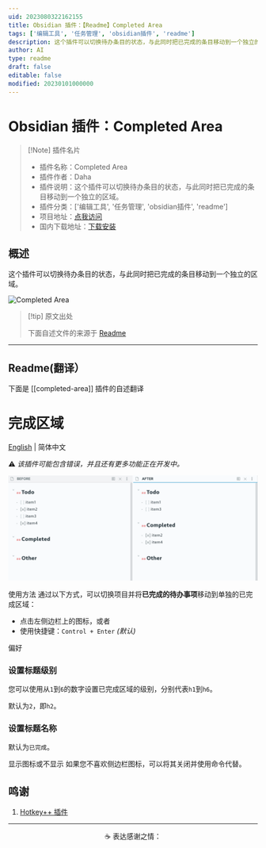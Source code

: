 ```yaml
---
uid: 2023080322162155
title: Obsidian 插件：【Readme】Completed Area
tags: ['编辑工具', '任务管理', 'obsidian插件', 'readme']
description: 这个插件可以切换待办条目的状态，与此同时把已完成的条目移动到一个独立的区域。
author: AI
type: readme
draft: false
editable: false
modified: 20230101000000
---
```


# Obsidian 插件：Completed Area

> [!Note] 插件名片
> - 插件名称：Completed Area
> - 插件作者：Daha
> - 插件说明：这个插件可以切换待办条目的状态，与此同时把已完成的条目移动到一个独立的区域。
> - 插件分类：['编辑工具', '任务管理', 'obsidian插件', 'readme']
> - 项目地址：[点我访问](https://github.com/DahaWong/obsidian-completed-area)
> - 国内下载地址：[下载安装](https://pkmer.cn/products/plugin/pluginMarket/?completed-area)

## 概述

这个插件可以切换待办条目的状态，与此同时把已完成的条目移动到一个独立的区域。

![Completed Area](https://cdn.pkmer.cn/covers/completed-area.PNG!pkmer)

> [!tip] 原文出处
> 
>下面自述文件的来源于 [Readme](https://ghproxy.net/https://raw.githubusercontent.com/DahaWong/obsidian-completed-area/main/README.md)
> 

---

## Readme(翻译）

下面是 [[completed-area]] 插件的自述翻译


# 完成区域

[English](https://github.com/DahaWong/obsidian-completed/blob/main/README.md) | 简体中文

⚠️ *该插件可能包含错误，并且还有更多功能正在开发中。*

![演示](https://raw.githubusercontent.com/DahaWong/obsidian-completed-area/main/demo.png)

使用方法
通过以下方式，可以切换项目并将**已完成的待办事项**移动到单独的已完成区域：
- 点击左侧边栏上的图标，或者
- 使用快捷键：`Control + Enter` *(默认)*

偏好

### 设置标题级别
您可以使用从`1`到`6`的数字设置已完成区域的级别，分别代表`h1`到`h6`。

默认为`2`，即`h2`。

### 设置标题名称
默认为`已完成`。

显示图标或不显示
如果您不喜欢侧边栏图标，可以将其关闭并使用命令代替。

## 鸣谢
1. [Hotkey++ 插件](https://github.com/argenos/hotkeysplus-obsidian)

---

<p align=center>
  ☕️ 表达感谢之情： 
</p>



